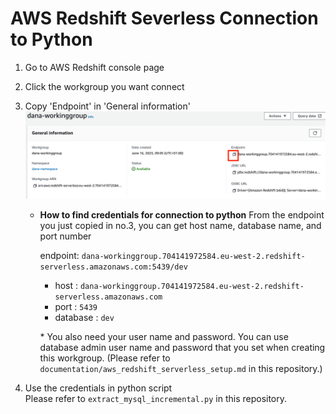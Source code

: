 
# AWS Redshift Severless Connection to Python

  

1. Go to AWS Redshift console page

2. Click the workgroup you want connect

3. Copy 'Endpoint' in 'General information'
<br><img  src = screenshots/aws_redshift_serverless_wg_endpoint.png  width = 800></img>


	* **How to find credentials for connection to python**
From the endpoint you just copied in no.3, you can get host name, database name, and port number <br>

	   endpoint: `dana-workinggroup.704141972584.eu-west-2.redshift-serverless.amazonaws.com:5439/dev`<br>
		* host : `dana-workinggroup.704141972584.eu-west-2.redshift-serverless.amazonaws.com` 
		* port : `5439` 
		* database : `dev `<br>

		 \*	You also need your user name and password. You can use database admin user name and password that you set when creating this workgroup. (Please refer to `documentation/aws_redshift_serverless_setup.md` in this repository.)

  

4. Use the credentials in python script <br>
	 Please refer to `extract_mysql_incremental.py` in this repository.